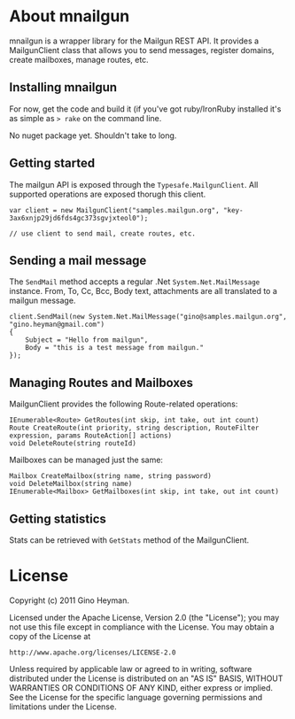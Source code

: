 About mnailgun
==============

mnailgun is a wrapper library for the Mailgun REST API. It provides a MailgunClient class
that allows you to send messages, register domains, create mailboxes, manage routes, etc.

Installing mnailgun
-------------------

For now, get the code and build it (if you've got ruby/IronRuby installed it's as simple
as `> rake` on the command line.

No nuget package yet. Shouldn't take to long.

Getting started
---------------

The mailgun API is exposed through the `Typesafe.MailgunClient`. All supported operations are 
exposed thorugh this client.

	var client = new MailgunClient("samples.mailgun.org", "key-3ax6xnjp29jd6fds4gc373sgvjxteol0");
	
	// use client to send mail, create routes, etc.

Sending a mail message
----------------------

The `SendMail` method accepts a regular .Net `System.Net.MailMessage` instance. From, To, Cc, Bcc, 
Body text, attachments are all translated to a mailgun message.

	client.SendMail(new System.Net.MailMessage("gino@samples.mailgun.org", "gino.heyman@gmail.com") 
	{
		Subject = "Hello from mailgun",
		Body = "this is a test message from mailgun."
	});

Managing Routes and Mailboxes
-----------------------------

MailgunClient provides the following Route-related operations:

	IEnumerable<Route> GetRoutes(int skip, int take, out int count)
	Route CreateRoute(int priority, string description, RouteFilter expression, params RouteAction[] actions)
	void DeleteRoute(string routeId)

Mailboxes can be managed just the same:

	Mailbox CreateMailbox(string name, string password)
	void DeleteMailbox(string name)
	IEnumerable<Mailbox> GetMailboxes(int skip, int take, out int count)

Getting statistics
------------------

Stats can be retrieved with `GetStats` method of the MailgunClient.

License
=======

Copyright (c) 2011 Gino Heyman.

Licensed under the Apache License, Version 2.0 (the "License");
you may not use this file except in compliance with the License.
You may obtain a copy of the License at

	http://www.apache.org/licenses/LICENSE-2.0

Unless required by applicable law or agreed to in writing, software
distributed under the License is distributed on an "AS IS" BASIS,
WITHOUT WARRANTIES OR CONDITIONS OF ANY KIND, either express or implied.
See the License for the specific language governing permissions and
limitations under the License.
